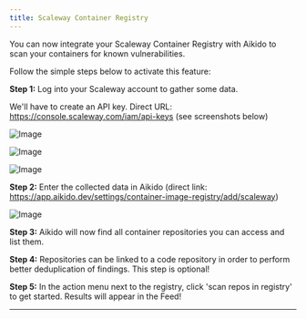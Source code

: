 ```yaml
---
title: Scaleway Container Registry
---
```



You can now integrate your Scaleway Container Registry with Aikido to scan your containers for known vulnerabilities.

Follow the simple steps below to activate this feature:

**Step 1:** Log into your Scaleway account to gather some data.

We'll have to create an API key. Direct URL: <https://console.scaleway.com/iam/api-keys> (see screenshots below)

![Image](https://ucarecdn.com/3f7b7754-adbc-4804-94ef-440983cfddc7/)

![Image](https://ucarecdn.com/450023c8-2142-4d95-adf4-3a04e5fc81a6/)

![Image](https://ucarecdn.com/8372224e-4e80-46b1-9b6d-6cfb559de972/)

**Step 2:** Enter the collected data in Aikido (direct link: <https://app.aikido.dev/settings/container-image-registry/add/scaleway>)

![Image](https://ucarecdn.com/4cab47d9-c92e-4555-9c51-ac0766b728f6/)

**Step 3:** Aikido will now find all container repositories you can access and list them.

**Step 4:** Repositories can be linked to a code repository in order to perform better deduplication of findings. This step is optional!

**Step 5:** In the action menu next to the registry, click 'scan repos in registry' to get started. Results will appear in the Feed!

---